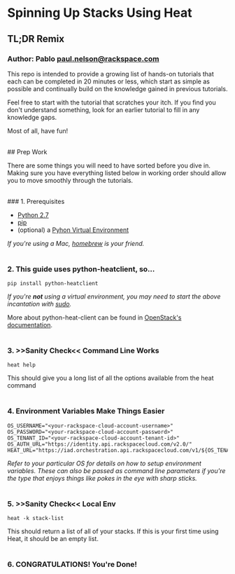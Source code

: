 # Spinning Up Stacks Using Heat
## TL;DR Remix
### Author: Pablo <paul.nelson@rackspace.com>

This repo is intended to provide a growing list of hands-on tutorials that each can be completed in 20 minutes or less, which start as simple as possible and continually build on the knowledge gained in previous tutorials.

Feel free to start with the tutorial that scratches your itch. If you find you don't understand something, look for an earlier tutorial to fill in any knowledge gaps.

Most of all, have fun!

</br>
## Prep Work

There are some things you will need to have sorted before you dive in. Making sure you have everything listed below in working order should allow you to move smoothly through the tutorials.

</br>
### 1. Prerequisites

  * [Python 2.7](http://www.python.org/download/releases/2.7/)
  * [pip](http://www.pip-installer.org/en/latest/installing.html/)
  * (optional) a [Pyhon Virtual Environment](http://docs.python-guide.org/en/latest/dev/virtualenvs/)

_If you're using a Mac, [homebrew](http://brew.sh/) is your friend._
</br>
</br>
### 2. This guide uses python-heatclient, so...

```shell
pip install python-heatclient
```

_If you're __not__ using a virtual environment, you may need to start the above incantation with [sudo](http://xkcd.com/149/)._

More about python-heat-client can be found in [OpenStack's documentation](http://docs.openstack.org/developer/python-heatclient/).
</br>
</br>
### 3. >>Sanity Check<< Command Line Works

```shell
heat help
```

This should give you a long list of all the options available from the heat command
</br>
</br>
### 4. Environment Variables Make Things Easier

```shell
OS_USERNAME="<your-rackspace-cloud-account-username>"
OS_PASSWORD="<your-rackspace-cloud-account-password>"
OS_TENANT_ID="<your-rackspace-cloud-account-tenant-id>"
OS_AUTH_URL="https://identity.api.rackspacecloud.com/v2.0/"
HEAT_URL="https://iad.orchestration.api.rackspacecloud.com/v1/${OS_TENANT_ID}"
```

_Refer to your particular OS for details on how to setup environment variables. These can also be passed as command line parameters if you're the type that enjoys things like pokes in the eye with sharp sticks._
</br>
</br>
### 5. >>Sanity Check<< Local Env

```shell
heat -k stack-list
```

This should return a list of all of your stacks. If this is your first time using Heat, it should be an empty list.
</br>
</br>
### 6. CONGRATULATIONS! You're Done!
